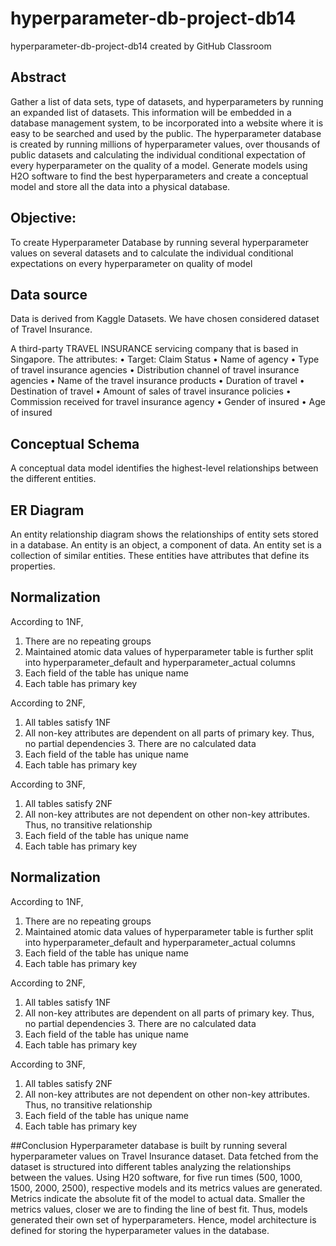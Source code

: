 # hyperparameter-db-project-db14
hyperparameter-db-project-db14 created by GitHub Classroom

## Abstract
Gather a list of data sets, type of datasets, and hyperparameters by running an expanded list of datasets. This information will be embedded in a database management system, to be incorporated into a website where it is easy to be searched and used by the public.
The hyperparameter database is created by running millions of hyperparameter values, over thousands of public datasets and calculating the individual conditional expectation of every hyperparameter on the quality of a model.
Generate models using H2O software to find the best hyperparameters and create a conceptual model and store all the data into a physical database.

## Objective:
To create Hyperparameter Database by running several hyperparameter values on several datasets and to calculate the individual conditional expectations on every hyperparameter on quality of model

## Data source
Data is derived from Kaggle Datasets. We have chosen considered dataset of Travel Insurance. 

A third-party TRAVEL INSURANCE servicing company that is based in Singapore.
The attributes:
•	Target: Claim Status
•	Name of agency 
•	Type of travel insurance agencies 
•	Distribution channel of travel insurance agencies 
•	Name of the travel insurance products 
•	Duration of travel 
•	Destination of travel 
•	Amount of sales of travel insurance policies 
•	Commission received for travel insurance agency 
•	Gender of insured 
•	Age of insured 

## Conceptual Schema
A conceptual data model identifies the highest-level relationships between the different entities.

## ER Diagram
An entity relationship diagram shows the relationships of entity sets stored in a database. An entity is an object, a component of data. An entity set is a collection of similar entities. These entities have attributes that define its properties.

## Normalization
According to 1NF,  
1. There are no repeating groups  
2. Maintained atomic data values of hyperparameter table is further split into hyperparameter_default and hyperparameter_actual columns 
3. Each field of the table has unique name
4. Each table has primary key 

According to 2NF, 
1. All tables satisfy 1NF 
2. All non-key attributes are dependent on all parts of primary key. Thus, no partial dependencies 3. There are no calculated data
4. Each field of the table has unique name 
5. Each table has primary key 

According to 3NF, 
1. All tables satisfy 2NF 
2. All non-key attributes are not dependent on other non-key attributes. Thus, no transitive relationship 
3. Each field of the table has unique name 
4. Each table has primary key

## Normalization
According to 1NF,  
1. There are no repeating groups  
2. Maintained atomic data values of hyperparameter table is further split into hyperparameter_default and hyperparameter_actual columns 
3. Each field of the table has unique name
4. Each table has primary key 

According to 2NF, 
1. All tables satisfy 1NF 
2. All non-key attributes are dependent on all parts of primary key. Thus, no partial dependencies 3. There are no calculated data
4. Each field of the table has unique name 
5. Each table has primary key 

According to 3NF, 
1. All tables satisfy 2NF 
2. All non-key attributes are not dependent on other non-key attributes. Thus, no transitive relationship 
3. Each field of the table has unique name 
4. Each table has primary key

##Conclusion
Hyperparameter database is built by running several hyperparameter values on Travel Insurance dataset. Data fetched from the dataset is structured into different tables analyzing the relationships between the values. 
Using H20 software, for five run times (500, 1000, 1500, 2000, 2500), respective models and its metrics values are generated. Metrics indicate the absolute fit of the model to actual data. Smaller the metrics values, closer we are to finding the line of best fit. Thus, models generated their own set of hyperparameters. Hence, model architecture is defined for storing the hyperparameter values in the database.






